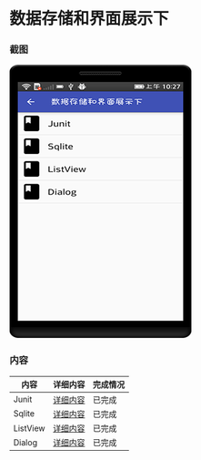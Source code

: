 # 数据存储和界面展示下

### 截图
![截图](https://github.com/BruceAnda/HMAndroid/blob/master/screenshot/day03/pic/pic.png)

### 内容
| 内容 | 详细内容 | 完成情况 |
|-----|-----|-----|
| Junit | [详细内容](https://github.com/BruceAnda/HMAndroid/tree/master/app/src/main/java/zhaoliang/com/hmandroid/activity/day03/junit) | 已完成 |
| Sqlite | [详细内容](https://github.com/BruceAnda/HMAndroid/tree/master/app/src/main/java/zhaoliang/com/hmandroid/activity/day03/sqlite) | 已完成 |
| ListView | [详细内容](https://github.com/BruceAnda/HMAndroid/tree/master/app/src/main/java/zhaoliang/com/hmandroid/activity/day03/listview) | 已完成 |
| Dialog | [详细内容](https://github.com/BruceAnda/HMAndroid/tree/master/app/src/main/java/zhaoliang/com/hmandroid/activity/day03/dialog) | 已完成 |